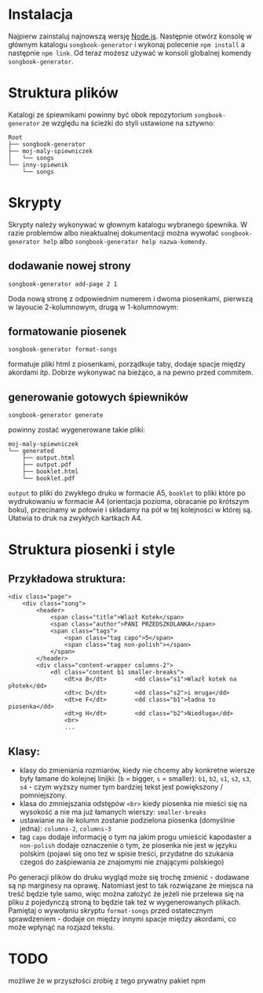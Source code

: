 # Instalacja
Najpierw zainstaluj najnowszą wersję [Node.js](https://nodejs.org/en/download). Następnie otwórz konsolę w głównym katalogu `songbook-generator` i wykonaj polecenie `npm install` a następnie `npm link`. Od teraz możesz używać w konsoli globalnej komendy `songbook-generator`.

# Struktura plików
Katalogi ze śpiewnikami powinny być obok repozytorium `songbook-generator` ze względu na ścieżki do styli ustawione na sztywno:
```
Root
├── songbook-generator
├── moj-maly-spiewniczek
│   └── songs
└── inny-spiewnik
    └── songs
```

# Skrypty
Skrypty należy wykonywać w głownym katalogu wybranego śpewnika. W razie problemów albo nieaktualnej dokumentacji można wywołać `songbook-generator help` albo `songbook-generator help nazwa-komendy`.

## dodawanie nowej strony
```
songbook-generator add-page 2 1
```
Doda nową stronę z odpowiednim numerem i dwoma piosenkami, pierwszą w layoucie 2-kolumnowym, drugą w 1-kolumnowym:


## formatowanie piosenek
```
songbook-generator format-songs
```
formatuje pliki html z piosenkami, porządkuje taby, dodaje spacje między akordami itp. Dobrze wykonywać na bieżąco, a na pewno przed commitem.

## generowanie gotowych śpiewników
```
songbook-generator generate
```

powinny zostać wygenerowane takie pliki:
```
moj-maly-spiewniczek
└── generated
    ├── output.html
    ├── output.pdf
    ├── booklet.html
    └── booklet.pdf
```
`output` to pliki do zwykłego druku w formacie A5, `booklet` to pliki które po wydrukowaniu w formacie A4 (orientacja pozioma, obracanie po krótszym boku), przecinamy w połowie i składamy na pół w tej kolejności w której są. Ułatwia to druk na zwykłych kartkach A4.

# Struktura piosenki i style

## Przykładowa struktura:
```
<div class="page">
    <div class="song">
        <header>
            <span class="title">Wlazł Kotek</span>
            <span class="author">PANI PRZEDSZKOLANKA</span>
            <span class="tags">
                <span class="tag capo">5</span>
                <span class="tag non-polish"></span>
            </span>
        </header>
        <div class="content-wrapper columns-2">
            <dl class="content b1 smaller-breaks">
                <dt>a B</dt>		<dd class="s1">Wlazł kotek na płotek</dd>
                <dt>c D</dt>		<dd class="s2">i mruga</dd>
                <dt>e F</dt>		<dd class="b1">ładna to piosenka</dd>
                <dt>g H</dt>		<dd class="b2">Niedługa</dd>
                <br>
                ...
```
## Klasy:
* klasy do zmieniania rozmiarów, kiedy nie chcemy aby konkretne wiersze były łamane do kolejnej linijki: (`b` = bigger, `s` = smaller): `b1`, `b2`, `s1`, `s2`, `s3`, `s4` - czym wyższy numer tym bardziej tekst jest powiększony / pomniejszony.
* klasa do zmniejszania odstępów `<br>` kiedy piosenka nie mieści się na wysokość a nie ma już łamanych wierszy: `smaller-breaks`
* ustawianie na ile kolumn zostanie podzielona piosenka (domyślnie jedna): `columns-2`, `columns-3`
* tag `capo` dodaje informację o tym na jakim progu umieścić kapodaster a `non-polish` dodaje oznaczenie o tym, że piosenka nie jest w języku polskim (pojawi się ono tez w spisie treści, przydatne do szukania czegoś do zaśpiewania ze znajomymi nie znającymi polskiego)

Po generacji plików do druku wygląd może się trochę zmienić - dodawane są np marginesy na oprawę. Natomiast jest to tak rozwiązane że miejsca na treść będzie tyle samo, więc można założyć że jeżeli nie przelewa się na pliku z pojedynczą stroną to będzie tak też w wygenerowanych plikach. Pamiętaj o wywołaniu skryptu `format-songs` przed ostatecznym sprawdzeniem - dodaje on między innymi spacje między akordami, co może wpłynąć na rozjazd tekstu.

# TODO
możliwe że w przyszłości zrobię z tego prywatny pakiet npm